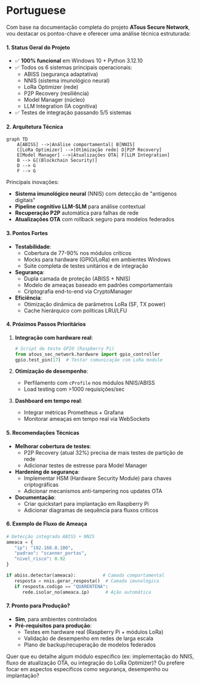 # Portuguese

Com base na documentação completa do projeto **ATous Secure Network**, vou destacar os pontos-chave e oferecer uma análise técnica estruturada:

#### 1. **Status Geral do Projeto**

* ✅ **100% funcional** em Windows 10 + Python 3.12.10
* ✅ Todos os 6 sistemas principais operacionais:
  * ABISS (segurança adaptativa)
  * NNIS (sistema imunológico neural)
  * LoRa Optimizer (rede)
  * P2P Recovery (resiliência)
  * Model Manager (núcleo)
  * LLM Integration (IA cognitiva)
* ✅ Testes de integração passando 5/5 sistemas

#### 2. **Arquitetura Técnica**

```mermaid
graph TD
    A[ABISS] -->|Análise comportamental| B[NNIS]
    C[LoRa Optimizer] -->|Otimização rede| D[P2P Recovery]
    E[Model Manager] -->|Atualizações OTA| F[LLM Integration]
    B --> G[(Blockchain Security)]
    D --> G
    F --> G
```

Principais inovações:

* **Sistema imunológico neural** (NNIS) com detecção de "antígenos digitais"
* **Pipeline cognitivo LLM-SLM** para análise contextual
* **Recuperação P2P** automática para falhas de rede
* **Atualizações OTA** com rollback seguro para modelos federados

#### 3. **Pontos Fortes**

* **Testabilidade**:
  * Cobertura de 77-90% nos módulos críticos
  * Mocks para hardware (GPIO/LoRa) em ambientes Windows
  * Suite completa de testes unitários e de integração
* **Segurança**:
  * Dupla camada de proteção (ABISS + NNIS)
  * Modelo de ameaças baseado em padrões comportamentais
  * Criptografia end-to-end via CryptoManager
* **Eficiência**:
  * Otimização dinâmica de parâmetros LoRa (SF, TX power)
  * Cache hierárquico com políticas LRU/LFU

#### 4. **Próximos Passos Prioritários**

1.  **Integração com hardware real**:

    ```python
    # Script de teste GPIO (Raspberry Pi)
    from atous_sec_network.hardware import gpio_controller
    gpio.test_pin(17)  # Testar comunicação com LoRa module
    ```
2. **Otimização de desempenho**:
   * Perfilamento com `cProfile` nos módulos NNIS/ABISS
   * Load testing com >1000 requisições/sec
3. **Dashboard em tempo real**:
   * Integrar métricas Prometheus + Grafana
   * Monitorar ameaças em tempo real via WebSockets

#### 5. **Recomendações Técnicas**

* **Melhorar cobertura de testes**:
  * P2P Recovery (atual 32%) precisa de mais testes de partição de rede
  * Adicionar testes de estresse para Model Manager
* **Hardening de segurança**:
  * Implementar HSM (Hardware Security Module) para chaves criptográficas
  * Adicionar mecanismos anti-tampering nos updates OTA
* **Documentação**:
  * Criar quickstart para implantação em Raspberry Pi
  * Adicionar diagramas de sequência para fluxos críticos

#### 6. **Exemplo de Fluxo de Ameaça**

```python
# Detecção integrada ABISS + NNIS
ameaca = {
   "ip": "192.168.0.100",
   "padrao": "scanner_portas",
   "nivel_risco": 0.92
}

if abiss.detectar(ameaca):          # Camada comportamental
   resposta = nnis.gerar_resposta()  # Camada imunológica
   if resposta.codigo == "QUARENTENA":
      rede.isolar_no(ameaca.ip)      # Ação automática
```

#### 7. **Pronto para Produção?**

* **Sim**, para ambientes controlados
* **Pré-requisitos para produção**:
  * Testes em hardware real (Raspberry Pi + módulos LoRa)
  * Validação de desempenho em redes de larga escala
  * Plano de backup/recuperação de modelos federados

Quer que eu detalhe algum módulo específico (ex: implementação do NNIS, fluxo de atualização OTA, ou integração do LoRa Optimizer)? Ou prefere focar em aspectos específicos como segurança, desempenho ou implantação?
